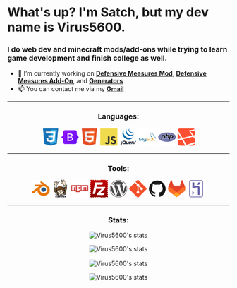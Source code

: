 <h1>What's up? I'm Satch, but my dev name is Virus5600.</h1>
<h3>I do web dev and minecraft mods/add-ons while trying to learn game development and finish college as well.</h3>

- 🔭 I’m currently working on **[Defensive Measures Mod](https://github.com/Virus5600/Defensive-Measures)**, **[Defensive Measures Add-On](https://github.com/Virus5600/Defensive-Measures-Add-On)**, and **[Generators](https://github.com/Virus5600/Generators)**
- 📫 You can contact me via my **[Gmail](mailto:satchi5600@gmail.com)**

---

<h3 align="center">Languages:</h3>
<p align="center">
	<a href="https://www.w3schools.com/css/" target="_blank"><img src="https://raw.githubusercontent.com/devicons/devicon/master/icons/css3/css3-original.svg" alt="CSS3" width="40" height="40"/></a>
	<a href="https://getbootstrap.com/" target="_blank"><img src="https://raw.githubusercontent.com/devicons/devicon/master/icons/bootstrap/bootstrap-original.svg" alt="Bootstrap" width="40" height="40"/></a>
	<a href="https://www.w3.org/html/" target="_blank"><img src="https://raw.githubusercontent.com/devicons/devicon/master/icons/html5/html5-original.svg" alt="HTML5" width="40" height="40"/></a>
	<a href="https://developer.mozilla.org/en-US/docs/Web/JavaScript" target="_blank"><img src="https://raw.githubusercontent.com/devicons/devicon/master/icons/javascript/javascript-original.svg" alt="JavaScript" width="40" height="40"/></a>
	<a href="https://jquery.com/" target="_blank"><img src="https://raw.githubusercontent.com/devicons/devicon/master/icons/jquery/jquery-original-wordmark.svg" alt="jQuery" width="40" height="40"/></a>
	<a href="https://www.mysql.com/" target="_blank"><img src="https://raw.githubusercontent.com/devicons/devicon/master/icons/mysql/mysql-original-wordmark.svg" alt="MySQL" width="40" height="40"/></a>
	<a href="https://www.php.net" target="_blank"><img src="https://raw.githubusercontent.com/devicons/devicon/master/icons/php/php-original.svg" alt="PHP" width="40" height="40"/></a>
	<a href="https://laravel.com/" target="_blank"><img src="https://raw.githubusercontent.com/devicons/devicon/master/icons/laravel/laravel-plain.svg" alt="Laravel" width="40" height="40"/></a>
</p>

---

<h3 align="center">Tools:</h3>
<p align="center">
	<a href="https://www.blender.org/" target="_blank"><img src="https://raw.githubusercontent.com/devicons/devicon/master/icons/blender/blender-original.svg" alt="Blender" width="40" height="40"/></a>
	<a href="https://getcomposer.org/" target="_blank"><img src="https://raw.githubusercontent.com/devicons/devicon/master/icons/composer/composer-original.svg" alt="Composer" width="40" height="40"/></a>
	<a href="https://www.npmjs.com/" target="_blank"><img src="https://raw.githubusercontent.com/devicons/devicon/master/icons/npm/npm-original-wordmark.svg" alt="Composer" width="40" height="40"/></a>
	<a href="https://filezilla-project.org/" target="_blank"><img src="https://raw.githubusercontent.com/devicons/devicon/master/icons/filezilla/filezilla-plain.svg" alt="FileZilla" width="40" height="40"/></a>
	<a href="https://wordpress.org/" target="_blank"><img src="https://raw.githubusercontent.com/devicons/devicon/master/icons/wordpress/wordpress-plain.svg" alt="WordPress" width="40" height="40"/></a>
	<a href="https://git-scm.com/" target="_blank"><img src="https://raw.githubusercontent.com/devicons/devicon/master/icons/git/git-original.svg" alt="Git" width="40" height="40"/></a>
	<a href="https://github.com/" target="_blank"><img src="https://raw.githubusercontent.com/devicons/devicon/master/icons/github/github-original.svg" alt="GitHub" width="40" height="40"/></a>
	<a href="https://gitlab.com/" target="_blank"><img src="https://raw.githubusercontent.com/devicons/devicon/master/icons/gitlab/gitlab-original.svg" alt="GitLab" width="40" height="40"/></a>
	<a href="https://heroku.com/" target="_blank"><img src="https://raw.githubusercontent.com/devicons/devicon/master/icons/heroku/heroku-original.svg" alt="Heroku" width="40" height="40"/></a>
</p>

---

<h3 align="center">Stats:</h3>
<p align="center"><img src="https://github-readme-stats.vercel.app/api/?username=virus5600&show_icons=true&theme=github_dark" alt="Virus5600's stats"></p>
<p align="center"><img src="https://github-readme-stats.vercel.app/api/top-langs/?username=virus5600&show_icons=true&theme=github_dark" alt="Virus5600's stats"></p>
<p align="center"><img align="center" src="https://github-readme-streak-stats.herokuapp.com/?user=virus5600&theme=github_dark&show_icons=true" alt="Virus5600's stats"></p>
<p align="center">
	<img src="https://komarev.com/ghpvc/?username=virus5600&label=Profile%20views&color=0e75b6" alt="Virus5600's stats">
</p>
